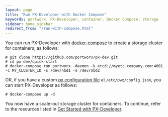 ```yaml
---
layout: page
title: "Run PX-Developer with Docker Compose"
keywords: portworx, PX-Developer, container, Docker Compose, storage
sidebar: home_sidebar
redirect_from: "/run-with-compose.html"
---
```

You can run PX-Developer with [docker-compose](https://docs.docker.com/compose/install/) to create a storage cluster for containers, as follows:

```
# git clone https://github.com/portworx/px-dev.git
# cd px-dev/quick-start
# docker-compose run portworx -daemon -k etcd://myetc.company.com:4001 -c MY_CLUSTER_ID -s /dev/nbd1 -s /dev/nbd2
```

OR, if you have a custom [px configuration file](https://github.com/portworx/px-dev/edit/master/quick-start/config.json) at `/etc/pwx/config.json`, you can start PX-Developer as follows:

```
# docker-compose up -d
```

You now have a scale-out storage cluster for containers. To continue, refer to the resources listed in [Get Started with PX-Developer](/getting-started/px-developer.html).
